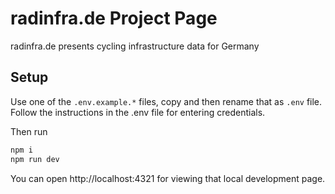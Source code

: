 # radinfra.de Project Page

radinfra.de presents cycling infrastructure data for Germany

## Setup

Use one of the `.env.example.*` files, copy and then rename that as `.env` file.
Follow the instructions in the .env file for entering credentials.

Then run
```sh
npm i
npm run dev
```

You can open http://localhost:4321 for viewing that local development page.

